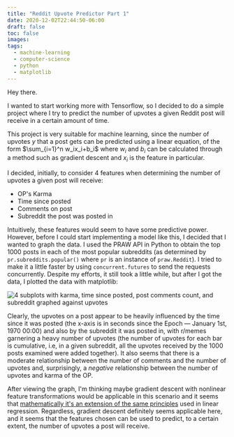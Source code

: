 ```yaml
---
title: "Reddit Upvote Predictor Part 1"
date: 2020-12-02T22:44:50-06:00
draft: false
toc: false
images:
tags:
  - machine-learning
  - computer-science
  - python
  - matplotlib
---
```


Hey there.

I wanted to start working more with Tensorflow, so I decided to do a simple project where I try to predict the number of upvotes a given Reddit post will receive in a certain amount of time.

This project is very suitable for machine learning, since the number of upvotes $y$ that a post gets can be predicted using a linear equation, of the form $\sum_{i=1}^n w_ix_i+b_i$ where $w_i$ and $b_i$ can be calculated through a method such as gradient descent and $x_i$ is the feature in particular.

I decided, initially, to consider 4 features when determining the number of upvotes a given post will receive:

* OP's Karma
* Time since posted
* Comments on post
* Subreddit the post was posted in

Intuitively, these features would seem to have some predictive power. However, before I could start implementing a model like this, I decided that I wanted to graph the data. I used the PRAW API in Python to obtain the top 1000 posts in each of the most popular subreddits (as determined by `pr.subreddits.popular()` where `pr` is an instance of `praw.Reddit`). I tried to make it a little faster by using `concurrent.futures` to send the requests concurrently. Despite my efforts, it still took a little while, but after I got the data, I plotted the data with matplotlib:

![4 subplots with karma, time since posted, post comments count, and subreddit graphed against upvotes](/upvotes-graph.png)

Clearly, the upvotes on a post appear to be heavily influenced by the time since it was posted (the x-axis is in seconds since the Epoch — January 1st, 1970 00:00) and also by the subreddit it was posted in, with r/memes garnering a heavy number of upvotes (the number of upvotes for each bar is cumulative, i.e, in a given subreddit, all the upvotes received by the 1000 posts examined were added together). It also seems that there is a moderate relationship between the number of comments and the number of upvotes and, surprisingly, a *negative* relationship between the number of upvotes and karma of the OP. 

After viewing the graph, I'm thinking maybe gradient descent with nonlinear feature transformations would be applicable in this scenario and it seems that [mathematically it's an extension of the same principles](https://jermwatt.github.io/machine_learning_refined/notes/10_Nonlinear_intro/10_2_Regression.html) used in linear regression. Regardless, gradient descent definitely seems applicable here, and it seems that the features chosen can be used to predict, to a certain extent, the number of upvotes a post will receive.

